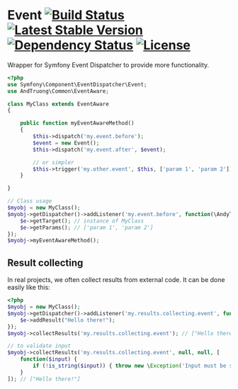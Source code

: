 Event [![Build Status](https://api.travis-ci.org/andytruong/event.svg?branch=v0.1)](https://travis-ci.org/andytruong/event) [![Latest Stable Version](https://poser.pugx.org/andytruong/event/v/stable.png)](https://packagist.org/packages/andytruong/event) [![Dependency Status](https://www.versioneye.com/php/andytruong:event/0.1.4/badge.svg)](https://www.versioneye.com/php/andytruong:event/0.1.4) [![License](https://poser.pugx.org/andytruong/event/license.png)](https://packagist.org/packages/andytruong/event)
======

Wrapper for Symfony Event Dispatcher to provide more functionality.

```php
<?php
use Symfony\Component\EventDispatcher\Event;
use AndTruong\Common\EventAware;

class MyClass extends EventAware
{

    public function myEventAwareMethod()
    {
        $this->dispatch('my.event.before');
        $event = new Event();
        $this->dispatch('my.event.after', $event);

        // or simpler
        $this->trigger('my.other.event', $this, ['param 1', 'param 2']);
    }

}

// Class usage
$myobj = new MyClass();
$myobj->getDispatcher()->addListener('my.event.before', function(\AndyTruong\Common\Event $e) {
    $e->getTarget(); // instance of MyClass
    $e->getParams(); // ['param 1', 'param 2']
});
$myobj->myEventAwareMethod();
```

## Result collecting

In real projects, we often collect results from external code. It can be done
easily like this:

```php
<?php
$myobj = new MyClass();
$myobj->getDispatcher()->addListener('my.results.collecting.event', function(\AndyTruong\Common\Event $e) {
    $e->addResult("Hello there!");
});
$myobj->collectResults('my.results.collecting.event'); // ["Hello there!"]

// to validate input
$myobj->collectResults('my.results.collecting.event', null, null, [
    function($input) {
        if (!is_string($input)) { throw new \Exception('Input must be string!'); }
    }
]); // ["Hello there!"]
```
